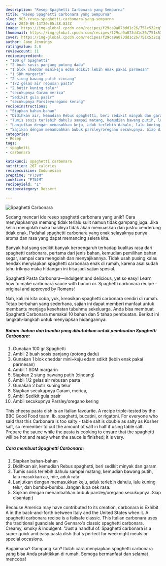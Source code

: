 ```yaml
---
description: "Resep Spaghetti Carbonara yang Sempurna"
title: "Resep Spaghetti Carbonara yang Sempurna"
slug: 903-resep-spaghetti-carbonara-yang-sempurna
date: 2020-09-13T20:05:38.834Z
image: https://img-global.cpcdn.com/recipes/f29ca9a073dd1c26/751x532cq70/spaghetti-carbonara-foto-resep-utama.jpg
thumbnail: https://img-global.cpcdn.com/recipes/f29ca9a073dd1c26/751x532cq70/spaghetti-carbonara-foto-resep-utama.jpg
cover: https://img-global.cpcdn.com/recipes/f29ca9a073dd1c26/751x532cq70/spaghetti-carbonara-foto-resep-utama.jpg
author: Jane Jennings
ratingvalue: 3.8
reviewcount: 11
recipeingredient:
- "100 gr Spaghetti"
- "2 buah sosis panjang potong dadu"
- "1 blok cheddar minikeju edam sdikit lebih enak pakai parmesan"
- "1 SDM margarin"
- "2 siung bawang putih cincang"
- "1/2 gelas air rebusan pasta"
- "2 butir kuning telur"
- "secukupnya Garam merica"
- "Sedikit gula pasir"
- "secukupnya Parsleyoregano kering"
recipeinstructions:
- "Siapkan bahan-bahan"
- "Didihkan air, kemudian Rebus spaghetti, beri sedikit minyak dan garam"
- "Tumis sosis terlebih dahulu sampai matang, kemudian bawang putih, lalu masukkan air, mie, aduk rata"
- "Lanjutkan dengan memasukkan keju, aduk terlebih dahulu, lalu kuning telur, dan bumbu-bumbu. Jangan lupa cek rasa."
- "Sajikan dengan menambahkan bubuk parsley/oregano secukupnya. Siap disantap:)"
categories:
- Resep
tags:
- spaghetti
- carbonara

katakunci: spaghetti carbonara 
nutrition: 267 calories
recipecuisine: Indonesian
preptime: "PT39M"
cooktime: "PT52M"
recipeyield: "1"
recipecategory: Dessert

---
```



![Spaghetti Carbonara](https://img-global.cpcdn.com/recipes/f29ca9a073dd1c26/751x532cq70/spaghetti-carbonara-foto-resep-utama.jpg)

Sedang mencari ide resep spaghetti carbonara yang unik? Cara menyiapkannya memang tidak terlalu sulit namun tidak gampang juga. Jika keliru mengolah maka hasilnya tidak akan memuaskan dan justru cenderung tidak enak. Padahal spaghetti carbonara yang enak selayaknya punya aroma dan rasa yang dapat memancing selera kita.

Banyak hal yang sedikit banyak berpengaruh terhadap kualitas rasa dari spaghetti carbonara, pertama dari jenis bahan, kemudian pemilihan bahan segar, sampai cara mengolah dan menyajikannya. Tidak usah pusing kalau hendak menyiapkan spaghetti carbonara enak di rumah, karena asal sudah tahu triknya maka hidangan ini bisa jadi sajian spesial.

Spaghetti Pasta Carbonara—indulgent and delicious, yet so easy! Learn how to make carbonara sauce with bacon or. Spaghetti carbonara recipe - original and approved by Romans!


Nah, kali ini kita coba, yuk, kreasikan spaghetti carbonara sendiri di rumah. Tetap berbahan yang sederhana, sajian ini dapat memberi manfaat untuk membantu menjaga kesehatan tubuhmu sekeluarga. Anda bisa membuat Spaghetti Carbonara memakai 10 bahan dan 5 tahap pembuatan. Berikut ini langkah-langkah untuk menyiapkan hidangannya.

<!--inarticleads1-->

##### Bahan-bahan dan bumbu yang dibutuhkan untuk pembuatan Spaghetti Carbonara:

1. Gunakan 100 gr Spaghetti
1. Ambil 2 buah sosis panjang (potong dadu)
1. Gunakan 1 blok cheddar mini+keju edam sdikit (lebih enak pakai parmesan)
1. Ambil 1 SDM margarin
1. Siapkan 2 siung bawang putih (cincang)
1. Ambil 1/2 gelas air rebusan pasta
1. Gunakan 2 butir kuning telur
1. Siapkan secukupnya Garam, merica,
1. Ambil Sedikit gula pasir
1. Ambil secukupnya Parsley/oregano kering


This cheesy pasta dish is an Italian favourite. A recipe triple-tested by the BBC Good Food team. lb. spaghetti, bucatini, or rigatoni. For everyone who said that this Carbonara is too salty - table salt is double as salty as Kosher salt, so remember to cut the amount of salt in half if using table salt. Prepare the sauce while the pasta is cooking to ensure that the spaghetti will be hot and ready when the sauce is finished; it is very. 

<!--inarticleads2-->

##### Cara membuat Spaghetti Carbonara:

1. Siapkan bahan-bahan
1. Didihkan air, kemudian Rebus spaghetti, beri sedikit minyak dan garam
1. Tumis sosis terlebih dahulu sampai matang, kemudian bawang putih, lalu masukkan air, mie, aduk rata
1. Lanjutkan dengan memasukkan keju, aduk terlebih dahulu, lalu kuning telur, dan bumbu-bumbu. Jangan lupa cek rasa.
1. Sajikan dengan menambahkan bubuk parsley/oregano secukupnya. Siap disantap:)


Because America may have contributed to its creation, carbonara is Exhibit A in the back-and-forth between Italy and the United States when it. A spaghetti carbonara recipe is a failsafe classic. This Italian carbonara uses the traditional guanciale and Gennaro&#39;s classic spaghetti carbonara. Creamy, smoky &amp; indulgent. &#34;Just a handful of. Spaghetti carbonara is a super quick and easy pasta dish that&#39;s perfect for weeknight meals or special occasions. 

Bagaimana? Gampang kan? Itulah cara menyiapkan spaghetti carbonara yang bisa Anda praktikkan di rumah. Semoga bermanfaat dan selamat mencoba!
